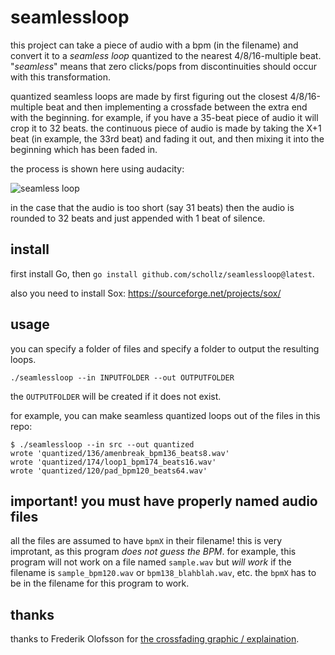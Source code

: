 # seamlessloop

this project can take a piece of audio with a bpm (in the filename) and convert it to a *seamless loop* quantized to the nearest 4/8/16-multiple beat. "*seamless*" means that zero clicks/pops from discontinuities should occur with this transformation.

quantized seamless loops are made by first figuring out the closest 4/8/16-multiple beat and then implementing a crossfade between the extra end with the beginning. for example, if you have a 35-beat piece of audio it will crop it to 32 beats. the continuous piece of audio is made by taking the X+1 beat (in example, the 33rd beat) and fading it out, and then mixing it into the beginning which has been faded in.

the process is shown here using audacity:

![seamless loop](https://user-images.githubusercontent.com/6550035/177219531-2efca0a8-07c7-4055-8fd0-b9b66060799a.gif)

in the case that the audio is too short (say 31 beats) then the audio is rounded to 32 beats and just appended with 1 beat of silence.

## install

first install Go, then `go install github.com/schollz/seamlessloop@latest`.

also you need to install Sox: https://sourceforge.net/projects/sox/

## usage

you can specify a folder of files and specify a folder to output the resulting loops.

```
./seamlessloop --in INPUTFOLDER --out OUTPUTFOLDER
```

the `OUTPUTFOLDER` will be created if it does not exist.

for example, you can make seamless quantized loops out of the files in this repo:

```
$ ./seamlessloop --in src --out quantized
wrote 'quantized/136/amenbreak_bpm136_beats8.wav'
wrote 'quantized/174/loop1_bpm174_beats16.wav'
wrote 'quantized/120/pad_bpm120_beats64.wav'
```


## important! you must have properly named audio files

all the files are assumed to have `bpmX` in their filename! this is very improtant, as this program *does not guess the BPM*. for example, this program will not work on a file named `sample.wav` but *will work* if the filename is `sample_bpm120.wav` or `bpm138_blahblah.wav`, etc. the `bpmX` has to be in the filename for this program to work.


## thanks

thanks to Frederik Olofsson for [the crossfading graphic / explaination](https://fredrikolofsson.com/f0blog/buffer-xfader/).